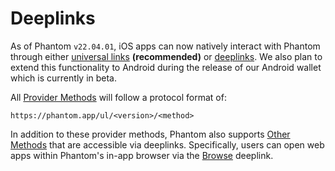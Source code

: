 # Deeplinks

As of Phantom `v22.04.01`, iOS apps can now natively interact with Phantom through either [universal links](https://developer.apple.com/ios/universal-links/) **(recommended)** or [deeplinks](https://en.wikipedia.org/wiki/Mobile\_deep\_linking). We also plan to extend this functionality to Android during the release of our Android wallet which is currently in beta.

All [Provider Methods](provider-methods/) will follow a protocol format of:

```
https://phantom.app/ul/<version>/<method>
```

In addition to these provider methods, Phantom also supports [Other Methods](other-methods/) that are accessible via deeplinks. Specifically, users can open web apps within Phantom's in-app browser via the [Browse](other-methods/browse.md) deeplink.
